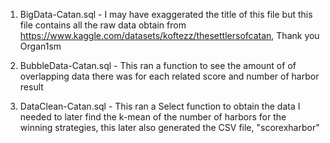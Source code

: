 1. BigData-Catan.sql - I may have exaggerated the title of this file but this file contains all the raw data obtain from https://www.kaggle.com/datasets/koftezz/thesettlersofcatan, Thank you Organ1sm

2. BubbleData-Catan.sql - This ran a function to see the amount of of overlapping data there was for each related score and number of harbor result

3. DataClean-Catan.sql - This ran a Select function to obtain the data I needed to later find the k-mean of the number of harbors for the winning strategies, this later also generated the CSV file, "scorexharbor"
